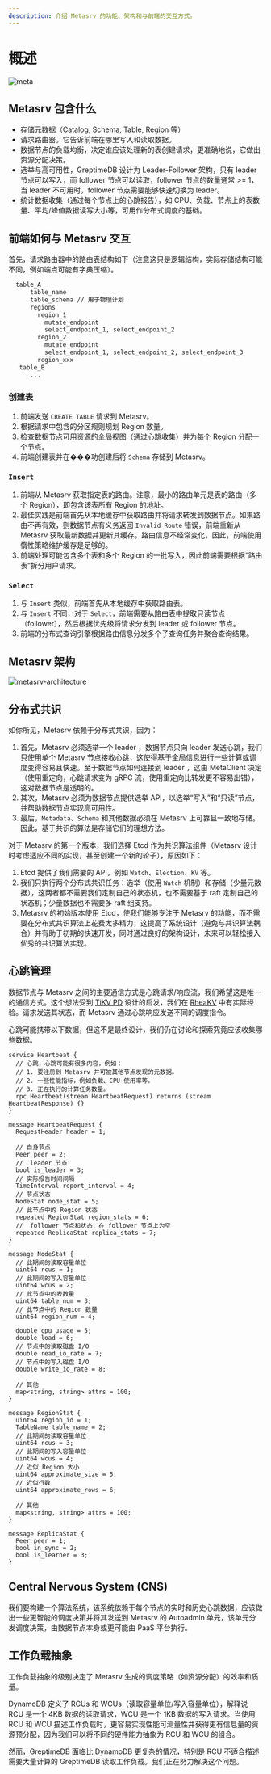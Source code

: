 ```yaml
---
description: 介绍 Metasrv 的功能、架构和与前端的交互方式。
---
```


# 概述

![meta](/meta.png)

## Metasrv 包含什么

- 存储元数据（Catalog, Schema, Table, Region 等）
- 请求路由器。它告诉前端在哪里写入和读取数据。
- 数据节点的负载均衡，决定谁应该处理新的表创建请求，更准确地说，它做出资源分配决策。
- 选举与高可用性，GreptimeDB 设计为 Leader-Follower 架构，只有 leader 节点可以写入，而 follower 节点可以读取，follower 节点的数量通常 >= 1，当 leader 不可用时，follower 节点需要能够快速切换为 leader。
- 统计数据收集（通过每个节点上的心跳报告），如 CPU、负载、节点上的表数量、平均/峰值数据读写大小等，可用作分布式调度的基础。

## 前端如何与 Metasrv 交互

首先，请求路由器中的路由表结构如下（注意这只是逻辑结构，实际存储结构可能不同，例如端点可能有字典压缩）。

```txt
  table_A
      table_name
      table_schema // 用于物理计划
      regions
        region_1
          mutate_endpoint
          select_endpoint_1, select_endpoint_2
        region_2
          mutate_endpoint
          select_endpoint_1, select_endpoint_2, select_endpoint_3
        region_xxx
   table_B
      ...
```

### 创建表

1. 前端发送 `CREATE TABLE` 请求到 Metasrv。
2. 根据请求中包含的分区规则规划 Region 数量。
3. 检查数据节点可用资源的全局视图（通过心跳收集）并为每个 Region 分配一个节点。
4. 前端创建表并在���功创建后将 `Schema` 存储到 Metasrv。

### `Insert`

1. 前端从 Metasrv 获取指定表的路由。注意，最小的路由单元是表的路由（多个 Region），即包含该表所有 Region 的地址。
2. 最佳实践是前端首先从本地缓存中获取路由并将请求转发到数据节点。如果路由不再有效，则数据节点有义务返回 `Invalid Route` 错误，前端重新从 Metasrv 获取最新数据并更新其缓存。路由信息不经常变化，因此，前端使用惰性策略维护缓存是足够的。
3. 前端处理可能包含多个表和多个 Region 的一批写入，因此前端需要根据“路由表”拆分用户请求。

### `Select`

1. 与 `Insert` 类似，前端首先从本地缓存中获取路由表。
2. 与 `Insert` 不同，对于 `Select`，前端需要从路由表中提取只读节点（follower），然后根据优先级将请求分发到 leader 或 follower 节点。
3. 前端的分布式查询引擎根据路由信息分发多个子查询任务并聚合查询结果。

## Metasrv 架构

![metasrv-architecture](/metasrv-architecture.png)

## 分布式共识

如你所见，Metasrv 依赖于分布式共识，因为：

1. 首先，Metasrv 必须选举一个 leader ，数据节点只向 leader 发送心跳，我们只使用单个 Metasrv 节点接收心跳，这使得基于全局信息进行一些计算或调度变得容易且快速。至于数据节点如何连接到 leader ，这由 MetaClient 决定（使用重定向，心跳请求变为 gRPC 流，使用重定向比转发更不容易出错），这对数据节点是透明的。
2. 其次，Metasrv 必须为数据节点提供选举 API，以选举“写入”和“只读”节点，并帮助数据节点实现高可用性。
3. 最后，`Metadata`、`Schema` 和其他数据必须在 Metasrv 上可靠且一致地存储。因此，基于共识的算法是存储它们的理想方法。

对于 Metasrv 的第一个版本，我们选择 Etcd 作为共识算法组件（Metasrv 设计时考虑适应不同的实现，甚至创建一个新的轮子），原因如下：

1. Etcd 提供了我们需要的 API，例如 `Watch`、`Election`、`KV` 等。
2. 我们只执行两个分布式共识任务：选举（使用 `Watch` 机制）和存储（少量元数据），这两者都不需要我们定制自己的状态机，也不需要基于 raft 定制自己的状态机；少量数据也不需要多 raft 组支持。
3. Metasrv 的初始版本使用 Etcd，使我们能够专注于 Metasrv 的功能，而不需要在分布式共识算法上花费太多精力，这提高了系统设计（避免与共识算法耦合）并有助于初期的快速开发，同时通过良好的架构设计，未来可以轻松接入优秀的共识算法实现。

## 心跳管理

数据节点与 Metasrv 之间的主要通信方式是心跳请求/响应流，我们希望这是唯一的通信方式。这个想法受到 [TiKV PD](https://github.com/tikv/pd) 设计的启发，我们在 [RheaKV](https://github.com/sofastack/sofa-jraft/tree/master/jraft-rheakv/rheakv-pd) 中有实际经验。请求发送其状态，而 Metasrv 通过心跳响应发送不同的调度指令。

心跳可能携带以下数据，但这不是最终设计，我们仍在讨论和探索究竟应该收集哪些数据。

```
service Heartbeat {
  // 心跳，心跳可能有很多内容，例如：
  // 1. 要注册到 Metasrv 并可被其他节点发现的元数据。
  // 2. 一些性能指标，例如负载、CPU 使用率等。
  // 3. 正在执行的计算任务数量。
  rpc Heartbeat(stream HeartbeatRequest) returns (stream HeartbeatResponse) {}
}

message HeartbeatRequest {
  RequestHeader header = 1;

  // 自身节点
  Peer peer = 2;
  //  leader 节点
  bool is_leader = 3;
  // 实际报告时间间隔
  TimeInterval report_interval = 4;
  // 节点状态
  NodeStat node_stat = 5;
  // 此节点中的 Region 状态
  repeated RegionStat region_stats = 6;
  //  follower 节点和状态，在 follower 节点上为空
  repeated ReplicaStat replica_stats = 7;
}

message NodeStat {
  // 此期间的读取容量单位
  uint64 rcus = 1;
  // 此期间的写入容量单位
  uint64 wcus = 2;
  // 此节点中的表数量
  uint64 table_num = 3;
  // 此节点中的 Region 数量
  uint64 region_num = 4;

  double cpu_usage = 5;
  double load = 6;
  // 节点中的读取磁盘 I/O
  double read_io_rate = 7;
  // 节点中的写入磁盘 I/O
  double write_io_rate = 8;

  // 其他
  map<string, string> attrs = 100;
}

message RegionStat {
  uint64 region_id = 1;
  TableName table_name = 2;
  // 此期间的读取容量单位
  uint64 rcus = 3;
  // 此期间的写入容量单位
  uint64 wcus = 4;
  // 近似 Region 大小
  uint64 approximate_size = 5;
  // 近似行数
  uint64 approximate_rows = 6;

  // 其他
  map<string, string> attrs = 100;
}

message ReplicaStat {
  Peer peer = 1;
  bool in_sync = 2;
  bool is_learner = 3;
}
```

## Central Nervous System (CNS)

我们要构建一个算法系统，该系统依赖于每个节点的实时和历史心跳数据，应该做出一些更智能的调度决策并将其发送到 Metasrv 的 Autoadmin 单元，该单元分发调度决策，由数据节点本身或更可能由 PaaS 平台执行。

## 工作负载抽象

工作负载抽象的级别决定了 Metasrv 生成的调度策略（如资源分配）的效率和质量。

DynamoDB 定义了 RCUs 和 WCUs（读取容量单位/写入容量单位），解释说 RCU 是一个 4KB 数据的读取请求，WCU 是一个 1KB 数据的写入请求。当使用 RCU 和 WCU 描述工作负载时，更容易实现性能可测量性并获得更有信息量的资源预分配，因为我们可以将不同的硬件能力抽象为 RCU 和 WCU 的组合。

然而，GreptimeDB 面临比 DynamoDB 更复杂的情况，特别是 RCU 不适合描述需要大量计算的 GreptimeDB 读取工作负载。我们正在努力解决这个问题。

